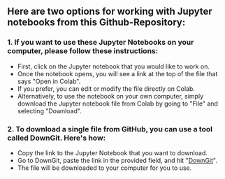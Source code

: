 ## **Here are two options for working with Jupyter notebooks from this Github-Repository:**



### **1.** If you want to use these Jupyter Notebooks on your computer, please follow these instructions:  
- First, click on the Jupyter notebook that you would like to work on.  
- Once the notebook opens, you will see a link at the top of the file that says "Open in Colab".  
- If you prefer, you can edit or modify the file directly on Colab.  
- Alternatively, to use the notebook on your own computer, simply download the Jupyter notebook file from Colab by going to "File" and selecting "Download".  

### **2.** To download a single file from GitHub, you can use a tool called DownGit. Here's how:  
- Copy the link to the Jupyter Notebook that you want to download.  
- Go to DownGit, paste the link in the provided field, and hit "[DownGit](https://minhaskamal.github.io/DownGit/#/home)".  
- The file will be downloaded to your computer for you to use.

